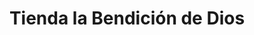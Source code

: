 ---
title: "Tienda la Bendición de Dios"
url: /soledad/tienda-la-bendicion-de-dios/
shop: Supermarkt
---